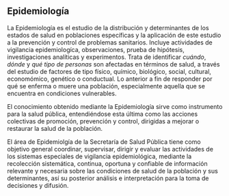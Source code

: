  ## Epidemiología 

La Epidemiología es el estudio de la distribución y determinantes de los estados de salud en poblaciones específicas y la aplicación de este estudio a la prevención y control de problemas sanitarios. Incluye actividades de vigilancia epidemiologíca, observaciones, prueba de hipótesis, investigaciones analíticas y experimentos. Trata de identificar _cuándo_, _dónde_ y _qué tipo de personas_ son afectadas en términos de salud, a través del estudio de factores de tipo físico, químico, biológico, social, cultural, economómico, genético o conductual. Lo anterior a fin de responder por qué se enferma o muere una población, especialmente aquella que se encuentra en condiciones vulnerables.

El conocimiento obtenido mediante la Epidemiología sirve como instrumento para la salud pública, entendiéndose esta última como las acciones colectivas de promoción, prevención y control, dirigidas a mejorar o restaurar la salud de la población. 

El área de Epidemiolgía de la Secretaría de Salud Pública tiene como objetivo general coordinar, supervisar, dirigir y evaluar las actividades de los sistemas especiales de vigilancia epidemiológica, mediante la recolección sistemática, continua, oportuna y confiable de información relevante y necesaria sobre las condiciones de salud de la población y sus determinantes, así su posterior análisis e interpretación para la toma de decisiones y difusión.
